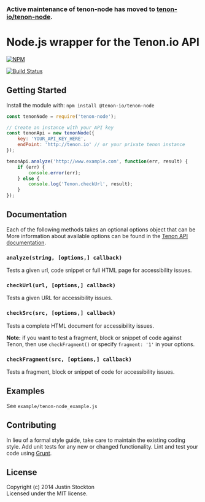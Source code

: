 ### Active maintenance of tenon-node has moved to [tenon-io/tenon-node](https://github.com/tenon-io/tenon-node).

# Node.js wrapper for the Tenon.io API

[![NPM](https://nodei.co/npm/@tenon-io/tenon-node.png)](https://nodei.co/npm/@tenon-io/tenon-node/)

[![Build Status](https://app.travis-ci.com/tenon-io/tenon-node.svg?branch=main)](https://app.travis-ci.com/tenon-io/tenon-node)


## Getting Started

Install the module with: `npm install @tenon-io/tenon-node`

```js
const tenonNode = require('tenon-node');

// Create an instance with your API key
const tenonApi = new tenonNode({
    key: 'YOUR_API_KEY_HERE',
    endPoint: 'http://tenon.io' // or your private tenon instance
});

tenonApi.analyze('http://www.example.com', function(err, result) {
    if (err) {
        console.error(err);
    } else {
        console.log('Tenon.checkUrl', result);
    }
});

```

## Documentation

Each of the following methods takes an optional options object that can be
More information about available options can be found in the [Tenon API documentation](https://tenon.io/documentation/understanding-request-parameters.php).
### `analyze(string, [options,] callback)`

Tests a given url, code snippet or full HTML page for accessibility issues.

### `checkUrl(url, [options,] callback)`

Tests a given URL for accessibility issues.

### `checkSrc(src, [options,] callback)`

Tests a complete HTML document for accessibility issues.

**Note:** if you want to test a fragment, block or snippet of code against Tenon, then use `checkFragment()` or specify `fragment: '1'` in your options.

### `checkFragment(src, [options,] callback)`

Tests a fragment, block or snippet of code for accessibility issues.

## Examples

See `example/tenon-node_example.js`


## Contributing

In lieu of a formal style guide, take care to maintain the existing coding style. Add unit tests for any new or changed functionality. Lint and test your code using [Grunt](http://gruntjs.com).


## License

Copyright (c) 2014 Justin Stockton  
Licensed under the MIT license.

